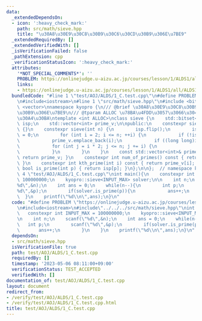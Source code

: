 ```yaml
---
data:
  _extendedDependsOn:
  - icon: ':heavy_check_mark:'
    path: src/math/sieve.hpp
    title: "\u30A8\u30E9\u30C8\u30B9\u30C6\u30CD\u30B9\u306E\u7BE9"
  _extendedRequiredBy: []
  _extendedVerifiedWith: []
  _isVerificationFailed: false
  _pathExtension: cpp
  _verificationStatusIcon: ':heavy_check_mark:'
  attributes:
    '*NOT_SPECIAL_COMMENTS*': ''
    PROBLEM: https://onlinejudge.u-aizu.ac.jp/courses/lesson/1/ALDS1/all/ALDS1_1_C
    links:
    - https://onlinejudge.u-aizu.ac.jp/courses/lesson/1/ALDS1/all/ALDS1_1_C
  bundledCode: "#line 1 \"test/AOJ/ALDS/1_C.test.cpp\"\n#define PROBLEM \"https://onlinejudge.u-aizu.ac.jp/courses/lesson/1/ALDS1/all/ALDS1_1_C\"\
    \n#include<iostream>\n#line 1 \"src/math/sieve.hpp\"\n#include <bitset>\n#include\
    \ <vector>\nnamespace kyopro {\n/// @brief \u30A8\u30E9\u30C8\u30B9\u30C6\u30CD\
    \u30B9\u306E\u7BE9\n/// @tparam ALLOC \u78BA\u4FDD\u3057\u3066\u304A\u304F\u30B5\
    \u30A4\u30BA\ntemplate <int ALLOC>\nclass sieve {\n    std::bitset<ALLOC + 1>\
    \ isp;\n    std::vector<int> prime_v;\n\npublic:\n    constexpr sieve() : sieve(ALLOC)\
    \ {}\n    constexpr sieve(int n) {\n        isp.flip();\n        isp[0] = isp[1]\
    \ = 0;\n        for (int i = 2; i <= n; ++i) {\n            if (!isp[i]) continue;\n\
    \            prime_v.emplace_back(i);\n            if ((long long)i * i > n) continue;\n\
    \            for (int j = i * 2; j <= n; j += i) {\n                isp[j] = 0;\n\
    \            }\n        }\n    }\n    const std::vector<int>& primes() const {\
    \ return prime_v; }\n    constexpr int num_of_primes() const { return prime_v.size();\
    \ }\n    constexpr int kth_prime(int i) const { return prime_v[i]; }\n    constexpr\
    \ bool is_prime(int p) { return isp[p]; }\n};\n\n};  // namespace kyopro\n#line\
    \ 4 \"test/AOJ/ALDS/1_C.test.cpp\"\nint main(){\n    constexpr int INPUT_MAX =\
    \ 100000000;\n    kyopro::sieve<INPUT_MAX> solver;\n\n    int n;\n    scanf(\"\
    %d\",&n);\n    int ans = 0;\n    while(n--){\n        int p;\n        scanf(\"\
    %d\",&p);\n        if(solver.is_prime(p)){\n            ans++;\n        }\n  \
    \  }\n    printf(\"%d\\n\",ans);\n}\n"
  code: "#define PROBLEM \"https://onlinejudge.u-aizu.ac.jp/courses/lesson/1/ALDS1/all/ALDS1_1_C\"\
    \n#include<iostream>\n#include\"../../../src/math/sieve.hpp\"\nint main(){\n \
    \   constexpr int INPUT_MAX = 100000000;\n    kyopro::sieve<INPUT_MAX> solver;\n\
    \n    int n;\n    scanf(\"%d\",&n);\n    int ans = 0;\n    while(n--){\n     \
    \   int p;\n        scanf(\"%d\",&p);\n        if(solver.is_prime(p)){\n     \
    \       ans++;\n        }\n    }\n    printf(\"%d\\n\",ans);\n}\n"
  dependsOn:
  - src/math/sieve.hpp
  isVerificationFile: true
  path: test/AOJ/ALDS/1_C.test.cpp
  requiredBy: []
  timestamp: '2023-05-06 08:11:00+09:00'
  verificationStatus: TEST_ACCEPTED
  verifiedWith: []
documentation_of: test/AOJ/ALDS/1_C.test.cpp
layout: document
redirect_from:
- /verify/test/AOJ/ALDS/1_C.test.cpp
- /verify/test/AOJ/ALDS/1_C.test.cpp.html
title: test/AOJ/ALDS/1_C.test.cpp
---
```

